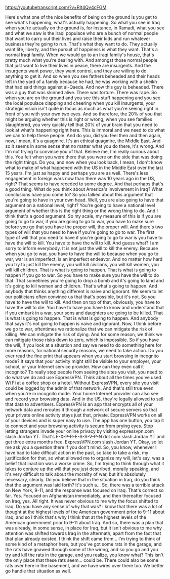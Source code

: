 https://youtubetranscript.com/?v=RIt4Qv4cFGM

 Here's what one of the nice benefits of being on the ground is you get to see what's happening, what's actually happening. So what you see in Iraq when you're actually on the ground is, for instance, in Ramadi, what you see and what we saw is the Iraqi populace who are a bunch of normal people that want to carry out their lives and raise their kids and run whatever business they're going to run. That's what they want to do. They actually want life, liberty, and the pursuit of happiness is what they want. That's a normal Iraqi family. When we would go to an Iraqi family's house, that's pretty much what you're dealing with. And amongst those normal people that just want to live their lives in peace, there are insurgents. And the insurgents want power, they want control, and they are willing to do anything to get it. And so when you see fathers beheaded and their heads left in the yard of a family because he had, he was working with a sheikh that had said things against al-Qaeda. And now this guy is beheaded. There was a guy that was skinned alive. There was torture. There was rape. So when you are on the ground and you see this stuff happening and you see the local populace clapping and cheering when you kill insurgents, your strategic vision isn't quite in focus as much as what you're seeing right in front of you with your own two eyes. And so therefore, the 20% of you that might be arguing whether this is right or wrong, when you see families slaughtered, you very quickly tell that 20% of your brain that you need to look at what's happening right here. This is immoral and we need to do what we can to help these people. And do you, did you feel then and then again, now, I mean, it's a quagmire. It's an ethical quagmire, the Middle East. And so it seems in some sense that no matter what you do there, it's wrong. And I'm not trying to convince you of that. Believe me, I'm really curious about this. You felt when you were there that you were on the side that was doing the right things. Do you, and now when you look back, I mean, I don't know what to make of what happened with the US in the Middle East over the last 15 years. I'm just as happy and perhaps you are as well. There's less engagement in foreign wars now than there was 10 years ago in the US, right? That seems to have receded to some degree. And that perhaps that's a good thing. What do you think about America's involvement in Iraq? What conclusions have you come to? So you talked about this argument that you're going to have in your own head. Well, you are also going to have that argument on a national level, right? You're going to have a national level argument of whether this is the right thing or the wrong thing to do. And I think that's a good argument. So my scale, my measure of this is if you are going to go to war, if you are going to go to war, you have to make sure before you go that you have the proper will, the proper will. And there's two types of will that you need to have if you're going to go to war. The first type of will that you need to have if you're going to go to war is you have to have the will to kill. You have to have the will to kill. And guess what? I am sorry to inform everybody. It is not just the will to kill the enemy. Because when you go to war, you have to have the will to because when you go to war, war is an imperfect, is an imperfect endeavor. And no matter how hard you try to just kill the enemy, you will kill civilians, you will kill women, you will kill children. That is what is going to happen. That is what is going to happen if you go to war. So you have to make sure you have the will to do that. That sometimes you're going to drop a bomb and it's going to land and it's going to kill women and children. That's what's going to happen. And anybody that thinks anything different is naive and ignorant. We seem to let our politicians often convince us that that's possible, but it's not. So you have to have the will to kill. And then on top of that, obviously, you have to have the will to die. You have to have you have to know and understand that if you embark in a war, your sons and daughters are going to be killed. That is what is going to happen. That is what is going to happen. And anybody that says it's not going to happen is naive and ignorant. Now, I think before we go to war, oftentimes we rationalize that we can mitigate the risk of killing. We can mitigate the risk of dying. And for some reason, we think we can mitigate those risks down to zero, which is impossible. So if you have the will, if you look at a situation and say we need to do something here for more reasons, for national security reasons, we need to take action. Do you ever read the fine print that appears when you start browsing in incognito mode? It says that your activity might still be visible to your employer, your school, or your Internet service provider. How can they even call it incognito? To really stop people from seeing the sites you visit, you need to do what we do and use ExpressVPN. Think about all the times you've used Wi Fi at a coffee shop or a hotel. Without ExpressVPN, every site you visit could be logged by the admin of that network. And that's still true even when you're in incognito mode. Your home Internet provider can also see and record your browsing data. And in the US, they're legally allowed to sell that data to advertisers. ExpressVPN is an app that encrypts all of your network data and reroutes it through a network of secure servers so that your private online activity stays just that, private. ExpressVPN works on all of your devices and is super easy to use. The app has one button, you tap it to connect and your browsing activity is secure from prying eyes. Stop letting strangers invade your online privacy by visiting expressvpn.com slash Jordan YT. That's E-X-P-R-E-S-S-V-P-N dot com slash Jordan YT and get three extra months free. ExpressVPN.com slash Jordan YT. Okay, so let me ask you a question there if you don't mind. So, you know, whenever I have had to take difficult action in the past, so take to take a risk, my justification for that, so what allowed me to organize my will, let's say, was a belief that inaction was a worse crime. So, I'm trying to think through what it takes to conjure up the will that you just described, morally speaking, and it's very difficult to talk about the morality of war, but it's absolutely necessary, clearly. Do you believe that in the situation in Iraq, do you think that the argument was laid forth? It's such a... So, there was a terrible attack on New York, 9-11, and the response was focused on Iraq. That's correct so far. Yes. Focused on Afghanistan immediately, and then thereafter focused on Iraq, yes. All right. It was never obvious to me why the focus shifted to Iraq. Do you have any sense of why that was? I know that there was a lot of thought at the highest levels of the American government prior to 9-11 about Iraq, and so I think that's why I think that at the highest levels of the American government prior to 9-11 about Iraq. And so, there was a plan that was already, in some sense, in place for Iraq, but it isn't obvious to me why attention was shifted towards Iraq in the aftermath, apart from the fact that that plan already existed. I think the shift came from... I'm trying to think of some kind of a metaphor here, but you've got some rats in the garage, and the rats have gnawed through some of the wiring, and so you go and you try and kill the rats in the garage, and you realize, you know what? This isn't the only place that these rats seem... could be. There could also be some rats over here in the basement, and we have wires over there too. We better go handle that situation as well.